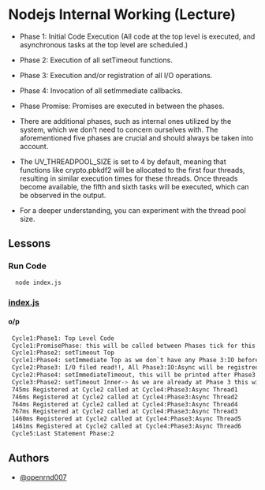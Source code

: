 
# Nodejs Internal Working (Lecture)

 * Phase 1: Initial Code Execution (All code at the top level is executed, and asynchronous tasks at the top level are scheduled.)
 * Phase 2: Execution of all setTimeout functions.
 * Phase 3: Execution and/or registration of all I/O operations.
 * Phase 4: Invocation of all setImmediate callbacks.
 * Phase Promise: Promises are executed in between the phases.

 * There are additional phases, such as internal ones utilized by the system, which we don't need to concern ourselves with. The aforementioned five phases are crucial and should always be taken into account.

 * The UV_THREADPOOL_SIZE is set to 4 by default, meaning that functions like crypto.pbkdf2 will be allocated to the first four threads, resulting in similar execution times for these threads. Once threads become available, the fifth and sixth tasks will be executed, which can be observed in the output.

 * For a deeper understanding, you can experiment with the thread pool size.


## Lessons

### Run Code

```bash
  node index.js
```

### [index.js](https://github.com/OpenRnD007/nodejs-internals/tree/main/index.js)

#### o/p
```bash
 Cycle1:Phase1: Top Level Code
 Cycle1:PromisePhase: this will be called between Phases tick for this example it will be called between Phase1 and Phase2
 Cycle1:Phase2: setTimeout Top
 Cycle1:Phase4: setImmediate Top as we don`t have any Phase 3:IO before this that is why it get printed first
 Cycle2:Phase3: I/O filed read!!, All Phase3:IO:Async will be registred for Execution
 Cycle2:Phase4: setImmediateTimeout, this will be printed after Phase3:IO call
 Cycle3:Phase2: setTimeout Inner-> As we are already at Phase 3 this will be Skipked in Cycle 2 and Cycle2:Phase4 will be displayed 
 745ms Registered at Cycle2 called at Cycle4:Phase3:Async Thread1
 746ms Registered at Cycle2 called at Cycle4:Phase3:Async Thread2
 764ms Registered at Cycle2 called at Cycle4:Phase3:Async Thread4
 767ms Registered at Cycle2 called at Cycle4:Phase3:Async Thread3
 1460ms Registered at Cycle2 called at Cycle4:Phase3:Async Thread5
 1461ms Registered at Cycle2 called at Cycle4:Phase3:Async Thread6
 Cycle5:Last Statement Phase:2
```

## Authors
- [@openrnd007](https://www.github.com/openrnd007)